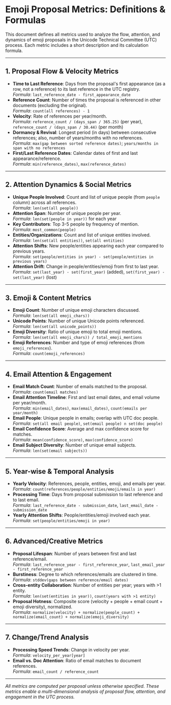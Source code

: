 # Emoji Proposal Metrics: Definitions & Formulas

This document defines all metrics used to analyze the flow, attention, and dynamics of emoji proposals in the Unicode Technical Committee (UTC) process. Each metric includes a short description and its calculation formula.

---

## 1. Proposal Flow & Velocity Metrics

- **Time to Last Reference**: Days from the proposal's first appearance (as a row, not a reference) to its last reference in the UTC registry.  
  _Formula_: `last_reference_date - first_appearance_date`
- **Reference Count**: Number of times the proposal is referenced in other documents (excluding the original).  
  _Formula_: `count(all references) - 1`
- **Velocity**: Rate of references per year/month.  
  _Formula_: `reference_count / (days_span / 365.25)` (per year), `reference_count / (days_span / 30.44)` (per month)
- **Dormancy & Revival**: Longest period (in days) between consecutive references; also, number of years/months with no references.  
  _Formula_: `max(gap between sorted reference dates)`; `years/months in span with no references`
- **First/Last Reference Dates**: Calendar dates of first and last appearance/reference.  
  _Formula_: `min(reference_dates)`, `max(reference_dates)`

---

## 2. Attention Dynamics & Social Metrics

- **Unique People Involved**: Count and list of unique people (from `people` column) across all references.  
  _Formula_: `len(set(all people))`
- **Attention Span**: Number of unique people per year.  
  _Formula_: `len(set(people in year))` for each year
- **Key Contributors**: Top 3-5 people by frequency of mention.  
  _Formula_: `most_common(people)`
- **Entities/Organizations**: Count and list of unique entities involved.  
  _Formula_: `len(set(all entities))`, `set(all entities)`
- **Attention Shifts**: New people/entities appearing each year compared to previous years.  
  _Formula_: `set(people/entities in year) - set(people/entities in previous years)`
- **Attention Drift**: Change in people/entities/emoji from first to last year.  
  _Formula_: `set(last_year) - set(first_year)` (added), `set(first_year) - set(last_year)` (lost)

---

## 3. Emoji & Content Metrics

- **Emoji Count**: Number of unique emoji characters discussed.  
  _Formula_: `len(set(all emoji_chars))`
- **Unicode Points**: Number of unique Unicode points referenced.  
  _Formula_: `len(set(all unicode_points))`
- **Emoji Diversity**: Ratio of unique emoji to total emoji mentions.  
  _Formula_: `len(set(all emoji_chars)) / total_emoji_mentions`
- **Emoji References**: Number and type of emoji references (from `emoji_references`).  
  _Formula_: `count(emoji_references)`

---

## 4. Email Attention & Engagement

- **Email Match Count**: Number of emails matched to the proposal.  
  _Formula_: `count(email matches)`
- **Email Attention Timeline**: First and last email dates, and email volume per year/month.  
  _Formula_: `min(email_dates)`, `max(email_dates)`, `count(emails per year/month)`
- **Email People**: Unique people in emails; overlap with UTC doc people.  
  _Formula_: `set(all email people)`, `set(email people) ∩ set(doc people)`
- **Email Confidence Score**: Average and max confidence score for matches.  
  _Formula_: `mean(confidence_score)`, `max(confidence_score)`
- **Email Subject Diversity**: Number of unique email subjects.  
  _Formula_: `len(set(email subjects))`

---

## 5. Year-wise & Temporal Analysis

- **Yearly Velocity**: References, people, entities, emoji, and emails per year.  
  _Formula_: `count(references/people/entities/emoji/emails in year)`
- **Processing Time**: Days from proposal submission to last reference and to last email.  
  _Formula_: `last_reference_date - submission_date`, `last_email_date - submission_date`
- **Yearly Attention Shifts**: People/entities/emoji involved each year.  
  _Formula_: `set(people/entities/emoji in year)`

---

## 6. Advanced/Creative Metrics

- **Proposal Lifespan**: Number of years between first and last reference/email.  
  _Formula_: `last_reference_year - first_reference_year`, `last_email_year - first_reference_year`
- **Burstiness**: Degree to which references/emails are clustered in time.  
  _Formula_: `stddev(gaps between reference/email dates)`
- **Cross-entity Collaboration**: Number of entities per year; years with >1 entity.  
  _Formula_: `len(set(entities in year))`, `count(years with >1 entity)`
- **Proposal Hotness**: Composite score (velocity + people + email count + emoji diversity), normalized.  
  _Formula_: `normalize(velocity) + normalize(people_count) + normalize(email_count) + normalize(emoji_diversity)`

---

## 7. Change/Trend Analysis

- **Processing Speed Trends**: Change in velocity per year.  
  _Formula_: `velocity_per_year[year]`
- **Email vs. Doc Attention**: Ratio of email matches to document references.  
  _Formula_: `email_count / reference_count`

---

_All metrics are computed per proposal unless otherwise specified. These metrics enable a multi-dimensional analysis of proposal flow, attention, and engagement in the UTC process._
